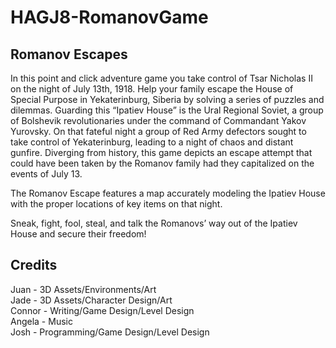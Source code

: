 # HAGJ8-RomanovGame

## Romanov Escapes

In this point and click adventure game you take control of Tsar Nicholas II on the night of July 13th, 1918. Help your family escape the House of Special Purpose in Yekaterinburg, Siberia by solving a series of puzzles and dilemmas. Guarding this “Ipatiev House” is the Ural Regional Soviet, a group of Bolshevik revolutionaries under the command of Commandant Yakov Yurovsky. On that fateful night a group of Red Army defectors sought to take control of Yekaterinburg, leading to a night of chaos and distant gunfire. Diverging from history, this game depicts an escape attempt that could have been taken by the Romanov family had they capitalized on the events of July 13. 

The Romanov Escape features a map accurately modeling the Ipatiev House with the proper locations of key items on that night.

Sneak, fight, fool, steal, and talk the Romanovs’ way out of the Ipatiev House and secure their freedom!

## Credits
Juan - 3D Assets/Environments/Art\
Jade - 3D Assets/Character Design/Art\
Connor - Writing/Game Design/Level Design\
Angela - Music\
Josh - Programming/Game Design/Level Design
